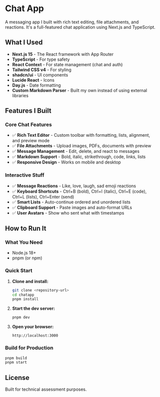 # Chat App

A messaging app I built with rich text editing, file attachments, and reactions. It's a full-featured chat application using Next.js and TypeScript.

## What I Used

- **Next.js 15** - The React framework with App Router
- **TypeScript** - For type safety
- **React Context** - For state management (chat and auth)
- **Tailwind CSS v4** - For styling
- **shadcn/ui** - UI components
- **Lucide React** - Icons
- **Day.js** - Date formatting
- **Custom Markdown Parser** - Built my own instead of using external libraries

## Features I Built

### Core Chat Features

- ✅ **Rich Text Editor** - Custom toolbar with formatting, lists, alignment, and preview mode
- ✅ **File Attachments** - Upload images, PDFs, documents with preview
- ✅ **Message Management** - Edit, delete, and react to messages
- ✅ **Markdown Support** - Bold, italic, strikethrough, code, links, lists
- ✅ **Responsive Design** - Works on mobile and desktop

### Interactive Stuff

- ✅ **Message Reactions** - Like, love, laugh, sad emoji reactions
- ✅ **Keyboard Shortcuts** - Ctrl+B (bold), Ctrl+I (italic), Ctrl+E (code), Ctrl+L (lists), Ctrl+Enter (send)
- ✅ **Smart Lists** - Auto-continue ordered and unordered lists
- ✅ **Clipboard Support** - Paste images and auto-format URLs
- ✅ **User Avatars** - Show who sent what with timestamps

## How to Run It

### What You Need

- Node.js 18+
- pnpm (or npm)

### Quick Start

1. **Clone and install:**

   ```bash
   git clone <repository-url>
   cd chatapp
   pnpm install
   ```

2. **Start the dev server:**

   ```bash
   pnpm dev
   ```

3. **Open your browser:**
   ```
   http://localhost:3000
   ```

### Build for Production

```bash
pnpm build
pnpm start
```

## License

Built for technical assessment purposes.
